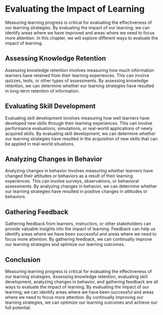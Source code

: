 Evaluating the Impact of Learning
=========================================================================

Measuring learning progress is critical for evaluating the effectiveness of our learning strategies. By evaluating the impact of our learning, we can identify areas where we have improved and areas where we need to focus more attention. In this chapter, we will explore different ways to evaluate the impact of learning.

Assessing Knowledge Retention
-----------------------------

Assessing knowledge retention involves measuring how much information learners have retained from their learning experiences. This can involve quizzes, tests, or other types of assessments. By assessing knowledge retention, we can determine whether our learning strategies have resulted in long-term retention of information.

Evaluating Skill Development
----------------------------

Evaluating skill development involves measuring how well learners have developed new skills through their learning experiences. This can involve performance evaluations, simulations, or real-world applications of newly acquired skills. By evaluating skill development, we can determine whether our learning strategies have resulted in the acquisition of new skills that can be applied in real-world situations.

Analyzing Changes in Behavior
-----------------------------

Analyzing changes in behavior involves measuring whether learners have changed their attitudes or behaviors as a result of their learning experiences. This can involve surveys, observations, or behavioral assessments. By analyzing changes in behavior, we can determine whether our learning strategies have resulted in positive changes in attitudes or behaviors.

Gathering Feedback
------------------

Gathering feedback from learners, instructors, or other stakeholders can provide valuable insights into the impact of learning. Feedback can help us identify areas where we have been successful and areas where we need to focus more attention. By gathering feedback, we can continually improve our learning strategies and optimize our learning outcomes.

Conclusion
----------

Measuring learning progress is critical for evaluating the effectiveness of our learning strategies. Assessing knowledge retention, evaluating skill development, analyzing changes in behavior, and gathering feedback are all ways to evaluate the impact of learning. By evaluating the impact of our learning, we can identify areas where we have been successful and areas where we need to focus more attention. By continually improving our learning strategies, we can optimize our learning outcomes and achieve our full potential.
